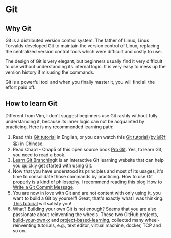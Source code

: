 # Git 

## Why Git 

Git is a distributed version control system. The father of Linux, Linus Torvalds developed Git to maintain the version control of Linux, replacing the centralized version control tools which were difficult and costly to use. 

The design of Git is very elegant, but beginners usually find it very difficult to use without understanding its internal logic. It is very easy to mess up the version history if misusing the commands. 

Git is a powerful tool and when you finally master it, you will find all the effort paid off. 

## How to learn Git 

Different from Vim, I don't suggest beginners use Git rashly without fully understanding it, because its inner logic can not be acquainted by practicing. Here is my recommended learning path: 

1. Read this [Git tutorial](https://missing.csail.mit.edu/2020/version-control/) in English, or you can watch this [Git tutorial (by 尚硅谷)](https://www.bilibili.com/video/BV1vy4y1s7k6) in Chinese. 
2. Read Chap1 - Chap5 of this open source book [Pro Git](https://git-scm.com/book/en/v2). Yes, to learn Git, you need to read a book.
3. [Learn Git Branching](https://learngitbranching.js.org/)It is an interactive Git learning website that can help you quickly get started with using Git.
4. Now that you have understood its principles and most of its usages, it's time to consolidate those commands by practicing. How to use Git properly is a kind of philosophy. I recommend reading this blog [How to Write a Git Commit Message](https://chris.beams.io/posts/git-commit/). 
5. You are now in love with Git and are not content with only using it, you want to build a Git by yourself! Great, that's exactly what I was thinking. [This tutorial](https://wyag.thb.lt/) will satisfy you! 
6. What? Building your own Git is not enough?  Seems that you are also passionate about reinventing the wheels. These two GitHub projects, [build-your-own-x](https://github.com/danistefanovic/build-your-own-x) and [project-based-learning](https://github.com/tuvtran/project-based-learning), collected many wheel-reinventing tutorials, e.g., text editor, virtual machine, docker, TCP and so on. 
